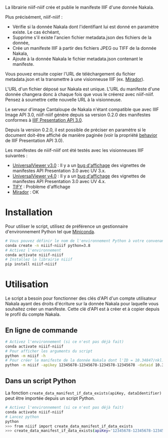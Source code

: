 La librairie niiif-niiif crée et publie le manifeste IIIF d'une donnée Nakala.

Plus précisément, niiif-niiif : 
- Vérifie si la donnée Nakala dont l'identifiant lui est donné en paramètre existe. Le cas échéant,
- Supprime s'il existe l'ancien fichier metadata.json des fichiers de la donnée,
- Crée un manifeste IIIF à partir des fichiers JPEG ou TIFF de la donnée Nakala, 
- Ajoute à la donnée Nakala le fichier metadata.json contenant le manifeste.

Vous pouvez ensuite copier l'URL de téléchargement du fichier metadata.json et la transmettre à une visionneuse IIIF 
(ex. [Mirador](https://mirador-dev.netlify.app/__tests__/integration/mirador/)).

L'URL d'un fichier déposé sur Nakala est unique. L'URL du manifeste d'une donnée changera donc à chaque fois que vous le créerez avec niiif-niiif. Pensez à soumettre cette nouvelle URL à la visionneuse.

Le serveur d'image Cantaloupe de Nakala n'étant compatible que avec IIIF Image API 3.0, niiif-niiif génère depuis
sa version 0.2.0 des manifestes conformes à [IIIF Presentation API 3.0](https://beta.iiif.io/api/presentation/3.0/).

Depuis la version 0.2.0, il est possible de préciser en paramètre si le document doit-être affiché de manière paginée (voir la propriété [behavior ](https://beta.iiif.io/api/presentation/3.0/#32-technical-properties) de IIIF Presentation API 3.0).

Les manifestes de niiif-niiif ont été testés avec les visionneuses IIIF suivantes :
- [UniversalViewer v3.0](https://uv-v3.netlify.app/) : Il y a un [bug d'affichage](https://github.com/UniversalViewer/universalviewer/issues/823) des vignettes de manifestes API Presentation 3.0 avec UV 3.x.
- [UniversalViewer v4.0](https://uv-v4.netlify.app/) : Il y a un [bug d'affichage](https://github.com/UniversalViewer/universalviewer/issues/823) des vignettes de manifestes API Presentation 3.0 avec UV 4.x.
- [TIFY](https://demo.tify.rocks/demo.html?manifest=https://manifests.sub.uni-goettingen.de/iiif/presentation/PPN857449303/manifest) : Problème d'affichage
- [Mirador](https://mirador-dev.netlify.app/__tests__/integration/mirador/) : OK

# Installation
 
Pour utiliser le script, utilisez de préférence un gestionnaire d'environnement Python tel que [Miniconda](https://docs.conda.io/en/latest/miniconda.html).

```bash
# Vous pouvez définir le nom de l'environnement Python à votre convenance avec le paramètre -n.
conda create -n niiif-niiif python=3.8
# Activez l'environnement
conda activate niiif-niiif
# Installez la librairie niiif
pip install niiif-niiif
```

# Utilisation

Le script a besoin pour fonctionner des clés d'API d'un compte utilisateur Nakala ayant des droits d'écriture sur 
la donnée Nakala pour laquelle vous souhaitez créer un manifeste. Cette clé d'API est à créer et à copier 
depuis le profil du compte Nakala.

## En ligne de commande

```bash
# Activez l'environnement (si ce n'est pas déjà fait)
conda activate niiif-niiif 
# Pour afficher les arguments du script
python -m niiif -h
# Pour créer le manifeste de la donnée Nakala dont l'ID = 10.34847/nkl.12121212 avec un affichage paginé dans la visioneuse IIIF de votre choix (le paramètre -behavior est optionnel)
python -m niiif -apikey 12345678-12345678-1234578-12345678 -dataid 10.34847/nkl.12121212 -behavior paged
```

## Dans un script Python

La fonction `create_data_manifest_if_data_exists(apiKey, dataIdentifier)` peut être importée depuis un script Python.

```bash
# Activez l'environnement (si ce n'est pas déjà fait)
conda activate niiif-niiif 
# Lancez python
python
>>> from niiif import create_data_manifest_if_data_exists
>>> create_data_manifest_if_data_exists(apiKey='12345678-12345678-1234578-12345678', dataIdentifier='10.34847/nkl.12121212')
```